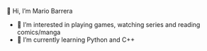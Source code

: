  👋 Hi, I’m Mario Barrera
- 👀 I’m interested in playing games, watching series and reading comics/manga
- 🌱 I’m currently learning Python and C++

